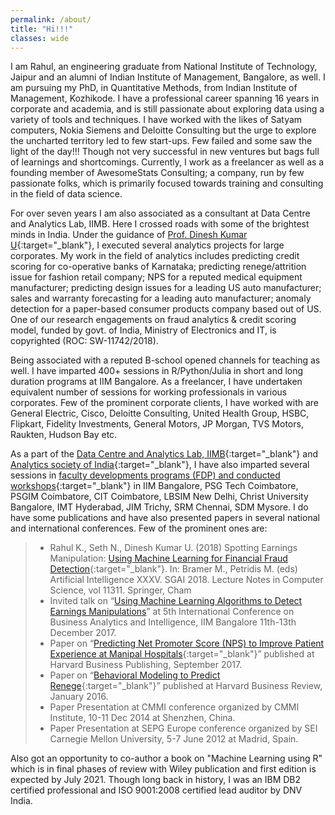 ```yaml
---
permalink: /about/
title: "Hi!!!"
classes: wide
---
```


I am Rahul, an engineering graduate from National Institute of Technology, Jaipur and an alumni of Indian Institute of Management, Bangalore, as well. I am pursuing my PhD, in Quantitative Methods, from Indian Institute of Management, Kozhikode. I have a professional career spanning 16 years in corporate and academia, and is still passionate about exploring data using a variety of tools and techniques. I have worked with the likes of Satyam computers, Nokia Siemens and Deloitte Consulting but the urge to explore the uncharted territory led to few start-ups. Few failed and some saw the light of the day!!! Though not very successful in new ventures but bags full of learnings and shortcomings. Currently, I work as a freelancer as well as a founding member of AwesomeStats Consulting; a company, run by few passionate folks, which is primarily focused towards training and consulting in the field of data science. 

For over seven years I am also associated as a consultant at Data Centre and Analytics Lab, IIMB. Here I crossed roads with some of the brightest minds in India. Under the guidance of [Prof. Dinesh Kumar U](https://www.iimb.ac.in/user/70/u-dinesh-kumar){:target="_blank"}, I executed several analytics projects for large corporates. My work in the field of analytics includes predicting credit scoring for co-operative banks of Karnataka; predicting renege/attrition issue for fashion retail company; NPS for a reputed medical equipment manufacturer; predicting design issues for a leading US auto manufacturer; sales and warranty forecasting for a leading auto manufacturer; anomaly detection for a paper-based consumer products company based out of US.  One of our research engagements on fraud analytics & credit scoring model, funded by govt. of India, Ministry of Electronics and IT, is copyrighted (ROC: SW-11742/2018). 

Being associated with a reputed B-school opened channels for teaching as well. I have imparted 400+ sessions in R/Python/Julia in short and long duration programs at IIM Bangalore. As a freelancer, I have undertaken equivalent number of sessions for working professionals in various corporates. Few of the prominent corporate clients, I have worked with are General Electric, Cisco, Deloitte Consulting, United Health Group, HSBC, Flipkart, Fidelity Investments, General Motors, JP Morgan, TVS Motors, Raukten, Hudson Bay etc. 

As a part of the [Data Centre and Analytics Lab, IIMB](https://dcal.iimb.ernet.in/index.html){:target="_blank"} and [Analytics society of India](https://dcal.iimb.ernet.in/analytics-society-india.html){:target="_blank"}, I have also imparted several sessions in [faculty developments programs (FDP) and conducted workshops](https://dcal.iimb.ernet.in/past-events.html){:target="_blank"} in IIM Bangalore, PSG Tech Coimbatore, PSGIM Coimbatore, CIT Coimbatore, LBSIM New Delhi, Christ University Bangalore, IMT Hyderabad, JIM Trichy, SRM Chennai, SDM Mysore. I do have some publications and have also presented papers in several national and international conferences. Few of the prominent ones are:

> * Rahul K., Seth N., Dinesh Kumar U. (2018) Spotting Earnings Manipulation: [Using Machine Learning for Financial Fraud Detection](https://link.springer.com/chapter/10.1007%2F978-3-030-04191-5_29){:target="_blank"}. In: Bramer M., Petridis M. (eds) Artificial Intelligence XXXV. SGAI 2018. Lecture Notes in Computer Science, vol 11311. Springer, Cham
> * Invited talk on “[Using Machine Learning Algorithms to Detect Earnings Manipulations](dcal.iimb.ernet.in/baiconf2017/pdf/Conference_Schedule_2017.pdf)” at 5th International Conference on Business Analytics and Intelligence, IIM Bangalore 11th-13th December 2017.
> * Paper on “[Predicting Net Promoter Score (NPS) to Improve Patient Experience at Manipal Hospitals](https://cb.hbsp.harvard.edu/cbmp/product/IMB649-PDF-ENG){:target="_blank"}” published at Harvard Business Publishing, September 2017.
> * Paper on “[Behavioral Modeling to Predict Renege](https://hbr.org/product/hr-analytics-at-scaleneworks-behavioral-modeling-to-predict-renege/IMB551-PDF-ENG){:target="_blank"}” published at Harvard Business Review, January 2016.
> * Paper Presentation at CMMI conference organized by CMMI Institute, 10-11 Dec 2014 at Shenzhen, China.
> * Paper Presentation at SEPG Europe conference organized by SEI Carnegie Mellon University, 5-7 June 2012 at Madrid, Spain. 

Also got an opportunity to co-author a book on "Machine Learning using R" which is in final phases of review with Wiley publication and first edition is expected by July 2021. Though long back in history, I was an IBM DB2 certified professional and ISO 9001:2008 certified lead auditor by DNV India.

